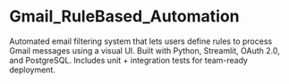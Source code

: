 # Gmail_RuleBased_Automation
Automated email filtering system that lets users define rules to process Gmail messages using a visual UI. Built with Python, Streamlit, OAuth 2.0, and PostgreSQL. Includes unit + integration tests for team-ready deployment.
